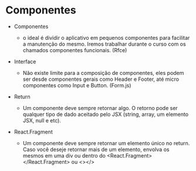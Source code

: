 # Componentes

* Componentes
  - o ideal é dividir o aplicativo em pequenos componentes para facilitar a manutenção do mesmo. Iremos trabalhar durante o curso com os chamados componentes funcionais. (Rfce)

* Interface
  - Não existe limite para a composição de componentes, eles podem ser desde componentes gerais como Header e Footer, até micro componentes como Input e Button. (Form.js)

* Return
  - Um componente deve sempre retornar algo. O retorno pode ser qualquer tipo de dado aceitado pelo JSX (string, array, um elemento JSX, null e etc).

* React.Fragment
  - Um componente deve sempre retornar um elemento único no return. Caso você deseje retornar mais de um elemento, envolva os mesmos em uma div ou dentro do <React.Fragment></React.Fragment> ou <></>